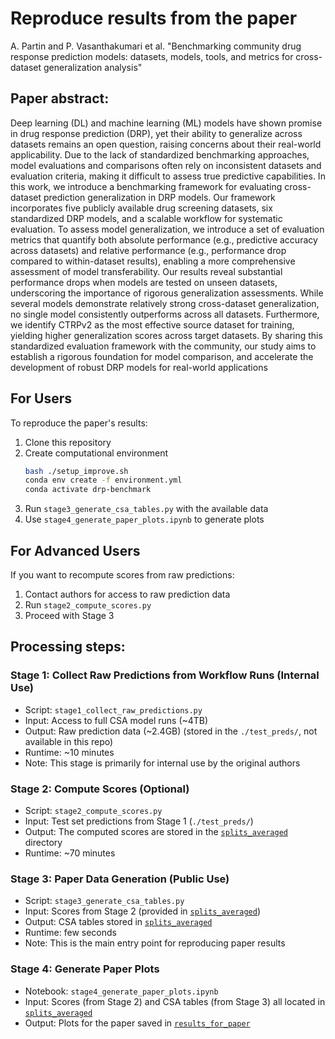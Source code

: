 # Reproduce results from the paper

A. Partin and P. Vasanthakumari et al. "Benchmarking community drug response prediction models: datasets, models, tools, and metrics for cross-dataset generalization analysis"

## Paper abstract:<br> 
Deep learning (DL) and machine learning (ML) models have shown promise in drug response prediction (DRP), yet their ability to generalize across datasets remains an open question, raising concerns about their real-world applicability. Due to the lack of standardized benchmarking approaches, model evaluations and comparisons often rely on inconsistent datasets and evaluation criteria, making it difficult to assess true predictive capabilities. In this work, we introduce a benchmarking framework for evaluating cross-dataset prediction generalization in DRP models. Our framework incorporates five publicly available drug screening datasets, six standardized DRP models, and a scalable workflow for systematic evaluation. To assess model generalization, we introduce a set of evaluation metrics that quantify both absolute performance (e.g., predictive accuracy across datasets) and relative performance (e.g., performance drop compared to within-dataset results), enabling a more comprehensive assessment of model transferability. Our results reveal substantial performance drops when models are tested on unseen datasets, underscoring the importance of rigorous generalization assessments. While several models demonstrate relatively strong cross-dataset generalization, no single model consistently outperforms across all datasets. Furthermore, we identify CTRPv2 as the most effective source dataset for training, yielding higher generalization scores across target datasets. By sharing this standardized evaluation framework with the community, our study aims to establish a rigorous foundation for model comparison, and accelerate the development of robust DRP models for real-world applications

## For Users
To reproduce the paper's results:
1. Clone this repository
2. Create computational environment
    ```bash
    bash ./setup_improve.sh
    conda env create -f environment.yml
    conda activate drp-benchmark
    ```
4. Run `stage3_generate_csa_tables.py` with the available data
5. Use `stage4_generate_paper_plots.ipynb` to generate plots


## For Advanced Users
If you want to recompute scores from raw predictions:
1. Contact authors for access to raw prediction data
2. Run `stage2_compute_scores.py`
3. Proceed with Stage 3


## Processing steps:

### Stage 1: Collect Raw Predictions from Workflow Runs (Internal Use)
- Script: `stage1_collect_raw_predictions.py`
- Input: Access to full CSA model runs (~4TB)
- Output: Raw prediction data (~2.4GB) (stored in the `./test_preds/`, not available in this repo)
- Runtime: ~10 minutes
- Note: This stage is primarily for internal use by the original authors

### Stage 2: Compute Scores (Optional)
- Script: `stage2_compute_scores.py`
- Input: Test set predictions from Stage 1 (`./test_preds/`)
- Output: The computed scores are stored in the [`splits_averaged`](./splits_averaged/) directory
- Runtime: ~70 minutes

### Stage 3: Paper Data Generation (Public Use)
- Script: `stage3_generate_csa_tables.py`
- Input: Scores from Stage 2 (provided in [`splits_averaged`](./splits_averaged/))
- Output: CSA tables stored in [`splits_averaged`](./splits_averaged/)
- Runtime: few seconds
- Note: This is the main entry point for reproducing paper results

### Stage 4: Generate Paper Plots
- Notebook: `stage4_generate_paper_plots.ipynb`
- Input: Scores (from Stage 2) and CSA tables (from Stage 3) all located in [`splits_averaged`](./splits_averaged/)
- Output: Plots for the paper saved in [`results_for_paper`](./results_for_paper/)

